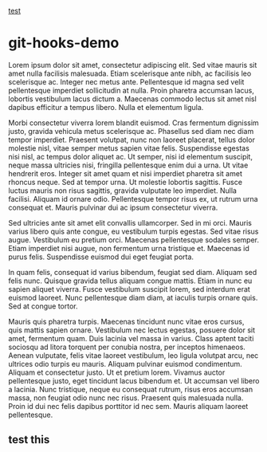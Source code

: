 [test](#test-this)

# git-hooks-demo

Lorem ipsum dolor sit amet, consectetur adipiscing elit. Sed vitae mauris sit amet nulla facilisis malesuada. Etiam scelerisque ante nibh, ac facilisis leo scelerisque ac. Integer nec metus ante. Pellentesque id magna sed velit pellentesque imperdiet sollicitudin at nulla. Proin pharetra accumsan lacus, lobortis vestibulum lacus dictum a. Maecenas commodo lectus sit amet nisl dapibus efficitur a tempus libero. Nulla et elementum ligula.

Morbi consectetur viverra lorem blandit euismod. Cras fermentum dignissim justo, gravida vehicula metus scelerisque ac. Phasellus sed diam nec diam tempor imperdiet. Praesent volutpat, nunc non laoreet placerat, tellus dolor molestie nisl, vitae semper metus sapien vitae felis. Suspendisse egestas nisi nisl, ac tempus dolor aliquet ac. Ut semper, nisi id elementum suscipit, neque massa ultricies nisi, fringilla pellentesque enim dui a urna. Ut vitae hendrerit eros. Integer sit amet quam et nisi imperdiet pharetra sit amet rhoncus neque. Sed at tempor urna. Ut molestie lobortis sagittis. Fusce luctus mauris non risus sagittis, gravida vulputate leo imperdiet. Nulla facilisi. Aliquam id ornare odio. Pellentesque tempor risus ex, ut rutrum urna consequat et. Mauris pulvinar dui ac ipsum consectetur viverra.

Sed ultricies ante sit amet elit convallis ullamcorper. Sed in mi orci. Mauris varius libero quis ante congue, eu vestibulum turpis egestas. Sed vitae risus augue. Vestibulum eu pretium orci. Maecenas pellentesque sodales semper. Etiam imperdiet nisi augue, non fermentum urna tristique et. Maecenas id purus felis. Suspendisse euismod dui eget feugiat porta.

In quam felis, consequat id varius bibendum, feugiat sed diam. Aliquam sed felis nunc. Quisque gravida tellus aliquam congue mattis. Etiam in nunc eu sapien aliquet viverra. Fusce vestibulum suscipit lorem, sed interdum erat euismod laoreet. Nunc pellentesque diam diam, at iaculis turpis ornare quis. Sed at congue tortor.

Mauris quis pharetra turpis. Maecenas tincidunt nunc vitae eros cursus, quis mattis sapien ornare. Vestibulum nec lectus egestas, posuere dolor sit amet, fermentum quam. Duis lacinia vel massa in varius. Class aptent taciti sociosqu ad litora torquent per conubia nostra, per inceptos himenaeos. Aenean vulputate, felis vitae laoreet vestibulum, leo ligula volutpat arcu, nec ultrices odio turpis eu mauris. Aliquam pulvinar euismod condimentum. Aliquam et consectetur justo. Ut et pretium lorem. Vivamus auctor pellentesque justo, eget tincidunt lacus bibendum et. Ut accumsan vel libero a lacinia. Nunc tristique, neque eu consequat rutrum, risus eros accumsan massa, non feugiat odio nunc nec risus. Praesent quis malesuada nulla. Proin id dui nec felis dapibus porttitor id nec sem. Mauris aliquam laoreet pellentesque.

## test this
